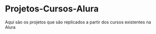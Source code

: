 # Projetos-Cursos-Alura
Aqui são os projetos que são replicados a partir dos cursos existentes na Alura
